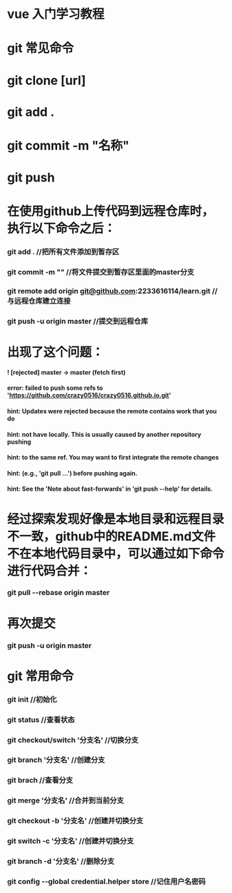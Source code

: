 # vue 入门学习教程

# git 常见命令
# git clone [url]
# git add .
# git commit -m "名称"
# git push

# 在使用github上传代码到远程仓库时，执行以下命令之后：
### git add .    //把所有文件添加到暂存区
### git commit -m ""  //将文件提交到暂存区里面的master分支
### git remote add origin git@github.com:2233616114/learn.git  //与远程仓库建立连接
### git push -u origin master  //提交到远程仓库

# 出现了这个问题：
#### ! [rejected]        master -> master (fetch first)
#### error: failed to push some refs to 'https://github.com/crazy0516/crazy0516.github.io.git'
#### hint: Updates were rejected because the remote contains work that you do
#### hint: not have locally. This is usually caused by another repository pushing
#### hint: to the same ref. You may want to first integrate the remote changes
#### hint: (e.g., 'git pull ...') before pushing again.
#### hint: See the 'Note about fast-forwards' in 'git push --help' for details.

# 经过探索发现好像是本地目录和远程目录不一致，github中的README.md文件不在本地代码目录中，可以通过如下命令进行代码合并：
### git pull --rebase origin master

# 再次提交
### git push -u origin master

# git 常用命令
### git init //初始化
### git status //查看状态
### git checkout/switch '分支名' //切换分支
### git branch '分支名' //创建分支
### git brach //查看分支
### git merge '分支名' //合并到当前分支
### git checkout -b '分支名' //创建并切换分支
### git switch -c '分支名' //创建并切换分支
### git branch -d '分支名' //删除分支

### git config --global credential.helper store //记住用户名密码
